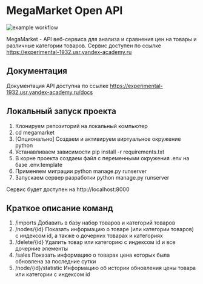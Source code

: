 # MegaMarket Open API

![example workflow](https://github.com/nmutovkin/megamarket/actions/workflows/megamarket_workflow.yml/badge.svg)

MegaMarket - API веб-сервиса для анализа и сравнения цен на товары и различные категории товаров.
Сервис доступен по ссылке https://experimental-1932.usr.yandex-academy.ru

## Документация

Документация API доступна по ссылке https://experimental-1932.usr.yandex-academy.ru/docs

## Локальный запуск проекта

1. Клонируем репозиторий на локальный компьютер
2. cd megamarket
3. [Опционально] Создаем и активируем виртуальное окружение python
4. Устанавливаем зависимости pip install -r requirements.txt
5. В корне проекта создаем файл с переменными окружения .env на базе .env.template
6. Применяем миграции python manage.py runserver
7. Запускаем сервер разработки python manage.py runserver

Сервис будет доступен на http://localhost:8000

## Краткое описание команд

1. /imports Добавить в базу набор товаров и категорий товаров
2. /nodes/{id} Показать информацию о товаре (или категории товаров) с индексом id, а также о дочерних товарах и категориях
3. /delete/{id} Удалить товар или категорию с индексом id и все дочерние элементы
4. /sales Показать информацию о товарах цена которых была обновлена за последние сутки
5. /node/{id}/statistic Информацию об истории обновления цены товара или категории с индексом id
